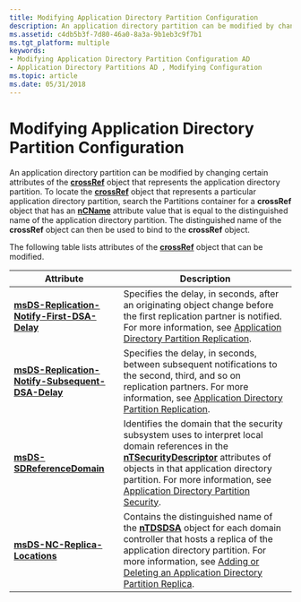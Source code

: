 ```yaml
---
title: Modifying Application Directory Partition Configuration
description: An application directory partition can be modified by changing certain attributes of the crossRef object that represents the application directory partition.
ms.assetid: c4db5b3f-7d80-46a0-8a3a-9b1eb3c9f7b1
ms.tgt_platform: multiple
keywords:
- Modifying Application Directory Partition Configuration AD
- Application Directory Partitions AD , Modifying Configuration
ms.topic: article
ms.date: 05/31/2018
---
```


# Modifying Application Directory Partition Configuration

An application directory partition can be modified by changing certain attributes of the [**crossRef**](https://docs.microsoft.com/windows/desktop/ADSchema/c-crossref) object that represents the application directory partition. To locate the [**crossRef**](https://docs.microsoft.com/windows/desktop/ADSchema/c-crossref) object that represents a particular application directory partition, search the Partitions container for a **crossRef** object that has an [**nCName**](https://docs.microsoft.com/windows/desktop/ADSchema/a-ncname) attribute value that is equal to the distinguished name of the application directory partition. The distinguished name of the **crossRef** object can then be used to bind to the **crossRef** object.

The following table lists attributes of the [**crossRef**](https://docs.microsoft.com/windows/desktop/ADSchema/c-crossref) object that can be modified.

| Attribute                                                                                                    | Description                                                                                                                                                                                                                                                                                                                                       |
|--------------------------------------------------------------------------------------------------------------|---------------------------------------------------------------------------------------------------------------------------------------------------------------------------------------------------------------------------------------------------------------------------------------------------------------------------------------------------|
| [**msDS-Replication-Notify-First-DSA-Delay**](https://docs.microsoft.com/windows/desktop/ADSchema/a-msds-replication-notify-first-dsa-delay)           | Specifies the delay, in seconds, after an originating object change before the first replication partner is notified. For more information, see [Application Directory Partition Replication](application-directory-partition-replication.md).                                                                                                   |
| [**msDS-Replication-Notify-Subsequent-DSA-Delay**](https://docs.microsoft.com/windows/desktop/ADSchema/a-msds-replication-notify-subsequent-dsa-delay) | Specifies the delay, in seconds, between subsequent notifications to the second, third, and so on replication partners. For more information, see [Application Directory Partition Replication](application-directory-partition-replication.md).                                                                                                 |
| [**msDS-SDReferenceDomain**](https://docs.microsoft.com/windows/desktop/ADSchema/a-msds-sdreferencedomain)                                             | Identifies the domain that the security subsystem uses to interpret local domain references in the [**nTSecurityDescriptor**](https://docs.microsoft.com/windows/desktop/ADSchema/a-ntsecuritydescriptor) attributes of objects in that application directory partition. For more information, see [Application Directory Partition Security](application-directory-partition-security.md). |
| [**msDS-NC-Replica-Locations**](https://docs.microsoft.com/windows/desktop/ADSchema/a-msds-nc-replica-locations)                                       | Contains the distinguished name of the [**nTDSDSA**](https://docs.microsoft.com/windows/desktop/ADSchema/c-ntdsdsa) object for each domain controller that hosts a replica of the application directory partition. For more information, see [Adding or Deleting an Application Directory Partition Replica](adding-or-deleting-an-application-directory-partition-replica.md).            |



 

 

 




